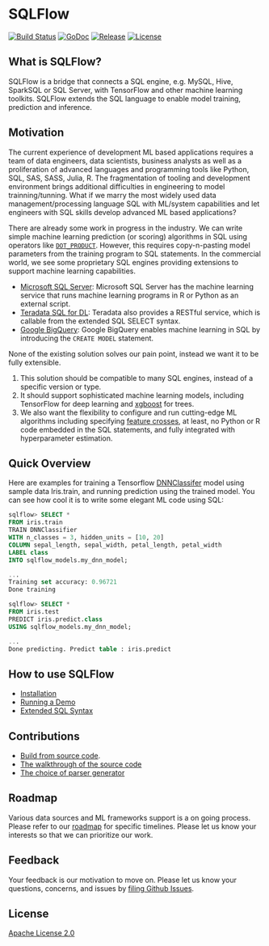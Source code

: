 # SQLFlow

[![Build Status](https://travis-ci.org/sql-machine-learning/sqlflow.svg?branch=develop)](https://travis-ci.org/sql-machine-learning/sqlflow) [![GoDoc](https://godoc.org/github.com/sql-machine-learning/sqlflow?status.svg)](https://godoc.org/github.com/sql-machine-learning/sqlflow) [![Release](https://img.shields.io/github/release/sql-machine-learning/sqlflow.svg)](https://github.com/sql-machine-learning/sqlflow/releases) [![License](https://img.shields.io/badge/license-Apache%202-blue.svg)](LICENSE)

## What is SQLFlow?

SQLFlow is a bridge that connects a SQL engine, e.g. MySQL, Hive, SparkSQL or SQL Server, with TensorFlow and other machine learning toolkits.  SQLFlow extends the SQL language to enable model training, prediction and inference.

## Motivation
The current experience of development ML based applications requires a team of data engineers, data scientists, business analysts as well as a proliferation of advanced languages and programming tools like Python, SQL, SAS, SASS, Julia, R. The fragmentation of tooling and development environment brings additional difficulties in engineering to model trainning/tunning. What if we marry the most widely used data management/processing language SQL with ML/system capabilities and let engineers with SQL skills develop advanced ML based applications? 

There are already some work in progress in the industry. We can write simple machine learning prediction (or scoring) algorithms in SQL using operators like [`DOT_PRODUCT`](https://thenewstack.io/sql-fans-can-now-develop-ml-applications/). However, this requires copy-n-pasting model parameters from the training program to SQL statements. In the commercial world, we see some proprietary SQL engines providing extensions to support machine learning capabilities.

 - [Microsoft SQL Server](https://docs.microsoft.com/en-us/sql/advanced-analytics/tutorials/rtsql-create-a-predictive-model-r?view=sql-server-2017): Microsoft SQL Server has the machine learning service that runs machine learning programs in R or Python as an external script.
 - [Teradata SQL for DL](https://www.linkedin.com/pulse/sql-deep-learning-sql-dl-omri-shiv): Teradata also provides a RESTful service, which is callable from the extended SQL SELECT syntax.
 - [Google BigQuery](https://cloud.google.com/bigquery/docs/bigqueryml-intro): Google BigQuery enables machine learning in SQL by introducing the `CREATE MODEL` statement.

None of the existing solution solves our pain point, instead we want it to be fully extensible. 
1. This solution should be compatible to many SQL engines, instead of a specific version or type.
1. It should support sophisticated machine learning models, including TensorFlow for deep learning and [xgboost](https://github.com/dmlc/xgboost) for trees.
1. We also want the flexibility to configure and run cutting-edge ML algorithms including specifying [feature crosses](https://www.tensorflow.org/api_docs/python/tf/feature_column/crossed_column), at least, no Python or R code embedded in the SQL statements, and fully integrated with hyperparameter estimation.

## Quick Overview

Here are examples for training a Tensorflow [DNNClassifer](https://www.tensorflow.org/api_docs/python/tf/estimator/DNNClassifier) model using sample data Iris.train, and running prediction using the trained model. You can see how cool it is to write some elegant ML code using SQL:

```sql
sqlflow> SELECT *
FROM iris.train
TRAIN DNNClassifier
WITH n_classes = 3, hidden_units = [10, 20]
COLUMN sepal_length, sepal_width, petal_length, petal_width
LABEL class
INTO sqlflow_models.my_dnn_model;

...
Training set accuracy: 0.96721
Done training
```

```sql
sqlflow> SELECT *
FROM iris.test
PREDICT iris.predict.class
USING sqlflow_models.my_dnn_model;

...
Done predicting. Predict table : iris.predict
```

## How to use SQLFlow

- [Installation](doc/installation.md)
- [Running a Demo](doc/demo.md)
- [Extended SQL Syntax](doc/syntax.md)

## Contributions

- [Build from source code](doc/build.md).
- [The walkthrough of the source code](doc/walkthrough.md)
- [The choice of parser generator](doc/sql_parser.md)

## Roadmap

Various data sources and ML frameworks support is a on going process. Please refer to our [roadmap](https://github.com/sql-machine-learning/sqlflow/issues/327) for specific timelines. Please let us know your interests so that we can prioritize our work.

## Feedback

Your feedback is our motivation to move on. Please let us know your questions, concerns, and issues by [filing Github Issues](https://github.com/sql-machine-learning/sqlflow/issues).

## License

[Apache License 2.0](https://github.com/sql-machine-learning/sqlflow/blob/develop/LICENSE)

